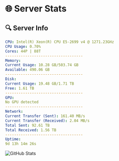 # 🌐 Server Stats
## 🔍 Server Info
```yaml
CPU: Intel(R) Xeon(R) CPU E5-2699 v4 @ 1271.23GHz
CPU Usage: 0.70%
Cores: 44P | 88T
-----------------------------------
Memory:
Current Usage: 10.28 GB/503.74 GB
Available: 490.06 GB
-----------------------------------
Disk:
Current Usage: 19.48 GB/1.71 TB
Free: 1.61 TB
-----------------------------------
GPU:
No GPU detected
-----------------------------------
Network:
Current Transfer (Sent): 161.40 MB/s
Current Transfer (Received): 2.04 MB/s
Total Sent: 92.61 TB
Total Received: 1.56 TB
-----------------------------------
Uptime:
9d 13h 14m 26s
```
![GitHub Stats](https://img.shields.io/badge/Updated-2025-02-17_11:57:44-blue)